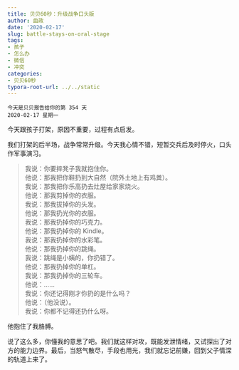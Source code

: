 ```yaml
---
title: 贝贝60秒：升级战争口头版
author: 曲政
date: '2020-02-17'
slug: battle-stays-on-oral-stage
tags:
- 孩子
- 怎么办
- 微信
- 冲突
categories:
- 贝贝60秒
typora-root-url: ../../static
---
```

```
今天是贝贝报告给你的第 354 天   
2020-02-17 星期一 
```

今天跟孩子打架，原因不重要，过程有点启发。

我们打架的后半场，战争常常升级。今天我心情不错，短暂交兵后及时停火，口头作军事演习。

>   我说：你要摔凳子我就抱住你。  
>   他说：那我把你鞋扔到大自然（院外土地上有鸡粪）。  
>   我说：那我把你乐高扔去灶屋给家家烧火。  
>   他说：那我剪掉你的衣服。  
>   我说：那我拔掉你的头发。  
>   他说：那我扔光你的衣服。  
>   我说：那我扔掉你的巧克力。  
>   他说：那我扔掉你的 Kindle。  
>   我说：那我扔掉你的水彩笔。  
>   他说：那我扔掉你的跳绳。  
>   我说：跳绳是小姨的，你扔错了。  
>   他说：那我扔掉你的单杠。  
>   我说：那我扔掉你的三轮车。  
>   他说：……  
>   我说：你还记得刚才你扔的是什么吗？  
>   他说：（他没说）。  
>   我说：你都不记得还扔什么呀。  

他抱住了我胳膊。

说了这么多，你懂我的意思了吧。我们就这样对攻，既能发泄情绪，又试探出了对方的能力边界。最后，当怒气散尽，手段也用光，我们就忘记前嫌，回到父子情深的轨道上来了。